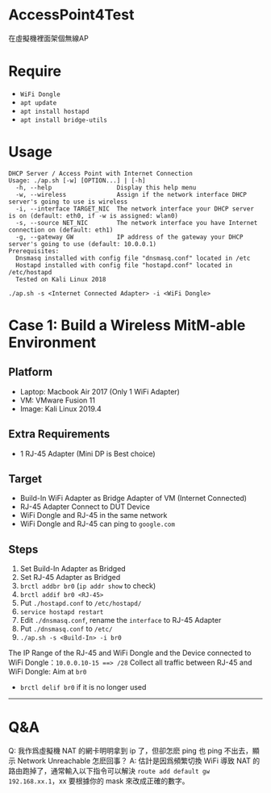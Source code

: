 # AccessPoint4Test

在虛擬機裡面架個無線AP

# Require

- `WiFi Dongle`
- `apt update`
- `apt install hostapd`
- `apt install bridge-utils`

# Usage

```
DHCP Server / Access Point with Internet Connection
Usage: ./ap.sh [-w] [OPTION...] | [-h]
  -h, --help                  Display this help menu
  -w, --wireless              Assign if the network interface DHCP server's going to use is wireless
  -i, --interface TARGET_NIC  The network interface your DHCP server is on (default: eth0, if -w is assigned: wlan0)
  -s, --source NET_NIC        The network interface you have Internet connection on (default: eth1)
  -g, --gateway GW            IP address of the gateway your DHCP server's going to use (default: 10.0.0.1)
Prerequisites:
  Dnsmasq installed with config file "dnsmasq.conf" located in /etc
  Hostapd installed with config file "hostapd.conf" located in /etc/hostapd
  Tested on Kali Linux 2018
```

`./ap.sh -s <Internet Connected Adapter> -i <WiFi Dongle>`

# Case 1: Build a Wireless MitM-able Environment

## Platform

- Laptop: Macbook Air 2017 (Only 1 WiFi Adapter)
- VM: VMware Fusion 11
- Image: Kali Linux 2019.4

## Extra Requirements

- 1 RJ-45 Adapter (Mini DP is Best choice)

## Target

- Build-In WiFi Adapter as Bridge Adapter of VM (Internet Connected)
- RJ-45 Adapter Connect to DUT Device
- WiFi Dongle and RJ-45 in the same network
- WiFi Dongle and RJ-45 can ping to `google.com`

## Steps

1. Set Build-In Adapter as Bridged
2. Set RJ-45 Adapter as Bridged
3. `brctl addbr br0` (`ip addr show` to check)
4. `brctl addif br0 <RJ-45>`
5. Put `./hostapd.conf` to `/etc/hostapd/`
6. `service hostapd restart`
7. Edit `./dnsmasq.conf`, rename the `interface` to RJ-45 Adapter
8. Put `./dnsmasq.conf` to `/etc/`
8. `./ap.sh -s <Build-In> -i br0`

The IP Range of the RJ-45 and WiFi Dongle and the Device connected to WiFi Dongle：`10.0.0.10-15 ==> /28`
Collect all traffic between RJ-45 and WiFi Dongle: Aim at `br0`

- `brctl delif br0` if it is no longer used

---

# Q&A

Q: 我作爲虛擬機 NAT 的網卡明明拿到 ip 了，但卻怎麽 ping 也 ping 不出去，顯示 Network Unreachable 怎麽回事？
A: 估計是因爲頻繁切換 WiFi 導致 NAT 的路由跑掉了，通常輸入以下指令可以解決 `route add default gw 192.168.xx.1`，xx 要根據你的 mask 來改成正確的數字。
